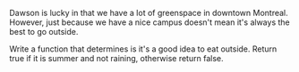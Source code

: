 Dawson is lucky in that we have a lot of greenspace in downtown Montreal. However, just because we
have a nice campus doesn't mean it's always the best to go outside. 

Write a function that determines is it's a good idea to eat outside. Return true if it is summer
and not raining, otherwise return false.

